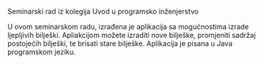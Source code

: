 Seminarski rad iz kolegija Uvod u programsko inženjerstvo

U ovom seminarskom radu, izrađena je aplikacija sa mogućnostima izrade ljepljivih bilješki.
Apliakcijom možete izraditi nove bilješke, promjeniti sadržaj postojećih bilješki, te brisati stare bilješke.
Aplikacija je pisana u Java programskom jeziku.
